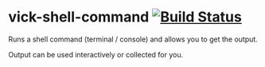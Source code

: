 # vick-shell-command [![Build Status](https://travis-ci.org/czipperz/vick-shell-command.svg?branch=master)](https://travis-ci.org/czipperz/vick-shell-command)

Runs a shell command (terminal / console) and allows you to get the output.

Output can be used interactively or collected for you.
